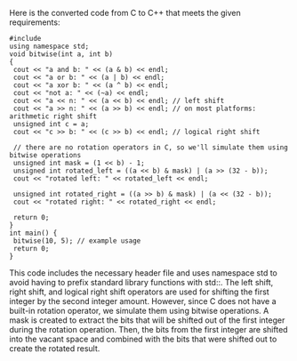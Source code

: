 Here is the converted code from C to C++ that meets the given requirements:
```
#include 
using namespace std;
void bitwise(int a, int b)
{
 cout << "a and b: " << (a & b) << endl;
 cout << "a or b: " << (a | b) << endl;
 cout << "a xor b: " << (a ^ b) << endl;
 cout << "not a: " << (~a) << endl;
 cout << "a << n: " << (a << b) << endl; // left shift
 cout << "a >> n: " << (a >> b) << endl; // on most platforms: arithmetic right shift
 unsigned int c = a;
 cout << "c >> b: " << (c >> b) << endl; // logical right shift
 
 // there are no rotation operators in C, so we'll simulate them using bitwise operations
 unsigned int mask = (1 << b) - 1;
 unsigned int rotated_left = ((a << b) & mask) | (a >> (32 - b));
 cout << "rotated left: " << rotated_left << endl;
 
 unsigned int rotated_right = ((a >> b) & mask) | (a << (32 - b));
 cout << "rotated right: " << rotated_right << endl;
 
 return 0;
}
int main() {
 bitwise(10, 5); // example usage
 return 0;
}
```
This code includes the necessary header file and uses namespace std to avoid having to prefix standard library functions with std::. The left shift, right shift, and logical right shift operators are used for shifting the first integer by the second integer amount. However, since C does not have a built-in rotation operator, we simulate them using bitwise operations. A mask is created to extract the bits that will be shifted out of the first integer during the rotation operation. Then, the bits from the first integer are shifted into the vacant space and combined with the bits that were shifted out to create the rotated result.

